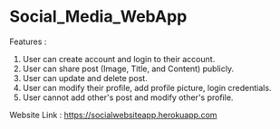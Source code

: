 # Social_Media_WebApp

Features : 
1. User can create account and login to their account.
2. User can share post (Image, Title, and Content) publicly.
3. User can update and delete post.
4. User can modify their profile, add profile picture, login credentials.
5. User cannot add other's post and modify other's profile.

Website Link : https://socialwebsiteapp.herokuapp.com

